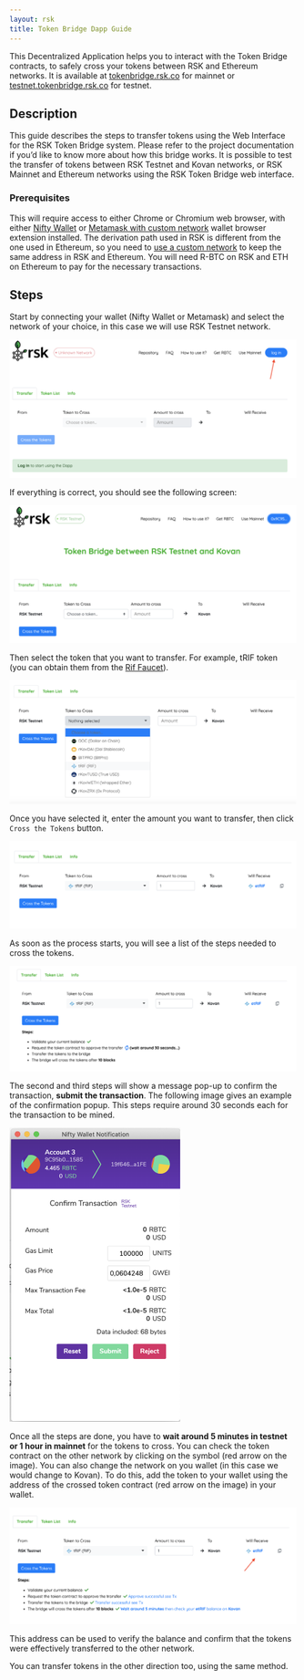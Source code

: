 ```yaml
---
layout: rsk
title: Token Bridge Dapp Guide
---
```


This Decentralized Application helps you to interact with the Token Bridge contracts, to safely cross your tokens between RSK and Ethereum networks. It is available at [tokenbridge.rsk.co](https://tokenbridge.rsk.co/) for mainnet or [testnet.tokenbridge.rsk.co](https://testnet.tokenbridge.rsk.co/) for testnet.

## Description

This guide describes the steps to transfer tokens using the Web Interface for the RSK Token Bridge system. Please refer to the project documentation if you’d like to know more about how this bridge works. It is possible to test the transfer of tokens between RSK Testnet and Kovan networks, or RSK Mainnet and Ethereum networks using the RSK Token Bridge web interface. 

### Prerequisites

This will require access to either Chrome or Chromium web browser, with either [Nifty Wallet](https://chrome.google.com/webstore/detail/nifty-wallet/jbdaocneiiinmjbjlgalhcelgbejmnid) or [Metamask with custom network](https://developers.rsk.co/develop/apps/wallets/metamask/) wallet browser extension installed. The derivation path used in RSK is different from the one used in Ethereum, so you need to [use a custom network](https://developers.rsk.co/tutorials/resolve-nifty-issue/#add-rsk-as-custom-node) to keep the same address in RSK and Ethereum.
You will need R-BTC on RSK and ETH on Ethereum to pay for the necessary transactions.

## Steps

Start by connecting your wallet (Nifty Wallet or Metamask) and select the network of your choice, in this case we will use RSK Testnet network. 

<img src="/assets/img/tools/tokenbridge/dapp-image1-1.png" />

If everything is correct, you should see the following screen:

<img src="/assets/img/tools/tokenbridge/dapp-image1-2.png" />

Then select the token that you want to transfer. For example, tRIF token (you can obtain them from the [Rif Faucet](https://faucet.rifos.org/)).

<img src="/assets/img/tools/tokenbridge/dapp-image2.png" />

Once you have selected it, enter the amount you want to transfer, then click `Cross the Tokens` button.

<img src="/assets/img/tools/tokenbridge/dapp-image3.png" />

As soon as the process starts, you will see a list of the steps needed to cross the tokens.

<img src="/assets/img/tools/tokenbridge/dapp-image4.png" />

The second and third steps will show a message pop-up to confirm the transaction, **submit the transaction**. The following image gives an example of the confirmation popup. This steps require around 30 seconds each for the transaction to be mined.

<img src="/assets/img/tools/tokenbridge/dapp-image5.png" width="300"/>

Once all the steps are done, you have to **wait around 5 minutes in testnet or 1 hour in mainnet** for the tokens to cross. You can check the token contract on the other network by clicking on the symbol (red arrow on the image).
You can also change the network on you wallet (in this case we would change to Kovan). To do this, add the token to your wallet using the address of the crossed token contract (red arrow on the image) in your wallet.

<img src="/assets/img/tools/tokenbridge/dapp-image6.png" />

This address can be used to verify the balance and confirm that the tokens were effectively transferred to the other network. 

You can transfer tokens in the other direction too, using the same method.
